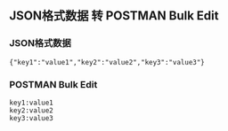 ## JSON格式数据 转 POSTMAN Bulk Edit


### JSON格式数据
```
{"key1":"value1","key2":"value2","key3":"value3"}
```

### POSTMAN Bulk Edit
```
key1:value1
key2:value2
key3:value3
```